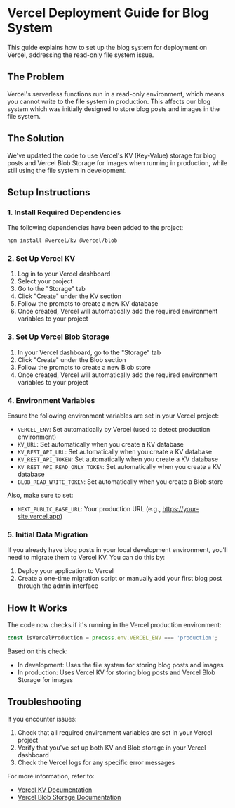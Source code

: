# Vercel Deployment Guide for Blog System

This guide explains how to set up the blog system for deployment on Vercel, addressing the read-only file system issue.

## The Problem

Vercel's serverless functions run in a read-only environment, which means you cannot write to the file system in production. This affects our blog system which was initially designed to store blog posts and images in the file system.

## The Solution

We've updated the code to use Vercel's KV (Key-Value) storage for blog posts and Vercel Blob Storage for images when running in production, while still using the file system in development.

## Setup Instructions

### 1. Install Required Dependencies

The following dependencies have been added to the project:

```bash
npm install @vercel/kv @vercel/blob
```

### 2. Set Up Vercel KV

1. Log in to your Vercel dashboard
2. Select your project
3. Go to the "Storage" tab
4. Click "Create" under the KV section
5. Follow the prompts to create a new KV database
6. Once created, Vercel will automatically add the required environment variables to your project

### 3. Set Up Vercel Blob Storage

1. In your Vercel dashboard, go to the "Storage" tab
2. Click "Create" under the Blob section
3. Follow the prompts to create a new Blob store
4. Once created, Vercel will automatically add the required environment variables to your project

### 4. Environment Variables

Ensure the following environment variables are set in your Vercel project:

- `VERCEL_ENV`: Set automatically by Vercel (used to detect production environment)
- `KV_URL`: Set automatically when you create a KV database
- `KV_REST_API_URL`: Set automatically when you create a KV database
- `KV_REST_API_TOKEN`: Set automatically when you create a KV database
- `KV_REST_API_READ_ONLY_TOKEN`: Set automatically when you create a KV database
- `BLOB_READ_WRITE_TOKEN`: Set automatically when you create a Blob store

Also, make sure to set:

- `NEXT_PUBLIC_BASE_URL`: Your production URL (e.g., https://your-site.vercel.app)

### 5. Initial Data Migration

If you already have blog posts in your local development environment, you'll need to migrate them to Vercel KV. You can do this by:

1. Deploy your application to Vercel
2. Create a one-time migration script or manually add your first blog post through the admin interface

## How It Works

The code now checks if it's running in the Vercel production environment:

```javascript
const isVercelProduction = process.env.VERCEL_ENV === 'production';
```

Based on this check:

- In development: Uses the file system for storing blog posts and images
- In production: Uses Vercel KV for storing blog posts and Vercel Blob Storage for images

## Troubleshooting

If you encounter issues:

1. Check that all required environment variables are set in your Vercel project
2. Verify that you've set up both KV and Blob storage in your Vercel dashboard
3. Check the Vercel logs for any specific error messages

For more information, refer to:
- [Vercel KV Documentation](https://vercel.com/docs/storage/vercel-kv)
- [Vercel Blob Storage Documentation](https://vercel.com/docs/storage/vercel-blob)